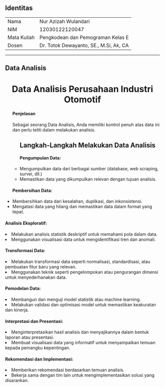 ## Identitas

<table align="center">
  <tr><td>Nama</td><td>Nur Azizah Wulandari</td></tr>
  <tr><td>NIM</td><td>12030122120047</td></tr>
  <tr><td>Mata Kuliah</td><td>Pengkodean dan Pemograman Kelas E</td></tr>
  <tr><td>Dosen</td><td>Dr. Totok Dewayanto, SE., M.Si, Ak, CA</td></tr>
</table>

----------------
## Data Analisis
<p align="center">
</p>

<h1 align="center">Data Analisis Perusahaan Industri Otomotif</h1>
<ul>
  <h4>Penjelasan</h4>
  <p>Sebagai seorang Data Analisis, Anda memiliki kontrol penuh atas data ini dan perlu teliti dalam melakukan analisis.</p>
  <ul>

## Langkah-Langkah Melakukan Data Analisis
<h4>Pengumpulan Data:</h4>
    <li>Mengumpulkan data dari berbagai sumber (database, web scraping, survei, dll.)</li>
    <li>Memastikan data yang dikumpulkan relevan dengan tujuan analisis.</li>
  </ul>
<h4>Pembersihan Data:</h4>
    <li>Membersihkan data dari kesalahan, duplikasi, dan inkonsistensi.</li>
    <li>Mengatasi data yang hilang dan memastikan data dalam format yang tepat.    </li>
  </ul>
 <h4>Analisis Eksploratif:</h4>
    <li>Melakukan analisis statistik deskriptif untuk memahami pola dalam data.</li>
    <li>Menggunakan visualisasi data untuk mengidentifikasi tren dan anomali.</li>
  </ul>
 <h4>Transformasi Data:</h4>
    <li>Melakukan transformasi data seperti normalisasi, standardisasi, atau pembuatan fitur baru yang relevan.</li>
    <li>Menggunakan teknik seperti pengelompokan atau pengurangan dimensi untuk menyederhanakan data.</li>
  </ul>
 <h4>Pemodelan Data:</h4>
    <li>Membangun dan menguji model statistik atau machine learning.</li>
    <li>Melakukan validasi dan optimisasi model untuk memastikan keakuratan dan kinerja.</li>
  </ul>
  <h4>Interpretasi dan Presentasi:</h4>
    <li>Menginterpretasikan hasil analisis dan menyajikannya dalam bentuk laporan atau presentasi.</li>
    <li>Membuat visualisasi data yang informatif untuk menyampaikan temuan kepada pemangku kepentingan.</li>
  </ul>
  <h4>Rekomendasi dan Implementasi:</h4>
    <li>Memberikan rekomendasi berdasarkan temuan analisis.</li>
    <li>Bekerja sama dengan tim lain untuk mengimplementasikan solusi yang disarankan.</li>
  </ul>
  
